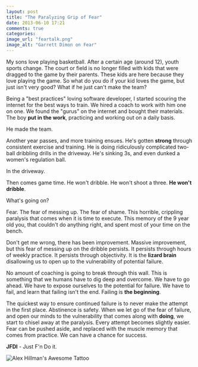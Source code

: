 ```yaml
---
layout: post
title: "The Paralyzing Grip of Fear"
date: 2013-06-10 17:21
comments: true
categories: 
image_url: "feartalk.png"
image_alt: "Garrett Dimon on Fear"
---
```


My sons love playing basketball. After a certain age
(around 12), youth sports change. The court or field is no longer filled with
kids that were dragged to the game by their parents. These kids are here because
they love playing the game. So what do you do if your kid loves the game, but
just isn't very good? What if he just can't make the team?

Being a "best practices" loving software developer, I started scouring the
internet for the best ways to train. We hired a coach to work with him one on
one. We found the "gurus" on the internet and bought their materials. The boy
**put in the work**, practicing and working out on a daily basis.

He made the team.

Another year passes, and more training ensues. He's gotten **strong** through
consistent exercise and training. He is doing ridiculously
complicated two-ball dribbling drills in the driveway. He's sinking 3s, and even
dunked a women's regulation ball.

In the driveway.

Then comes game time. He won't dribble. He won't shoot a three. **He won't
dribble**.

What's going on?

Fear. The fear of messing up. The fear of shame. This horrible, crippling
paralysis that comes when it is time to execute. This memory of the 9 year old
you, that couldn't do anything right, and spent most of your time on the bench.

Don't get me wrong, there has been improvement. Massive improvement, but this
fear of messing up on the dribble persists. It persists through hours of weekly
practice. It persists through objectivity. It is the **lizard brain** disallowing
us to open up to the vulnerability of potential failure.

No amount of coaching is going to break through this wall. This is something
that we humans have to dig deep and overcome. We have to go ahead. We have to
expose ourselves to the potential for failure. We have to fail, and learn that
failing isn't the end. Failing is **the beginning**.

The quickest way to ensure continued failure is to never make the attempt in the
first place. Abstinence is safety. When we let go of the fear of failure, and
open our minds to the vulnerability that comes along with **doing**, we start to
chisel away at the paralysis. Every attempt becomes slightly easier. Fear can be
pushed aside, and replaced with the muscle memory that comes from practice. We
can have a chance for success.

**JFDI** - Just F'n Do it.

![Alex Hillman's Awesome
Tattoo](http://farm5.staticflickr.com/4124/5050135544_97d67cd23c_o.png)
